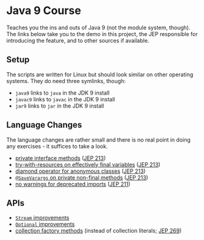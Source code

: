 # Java 9 Course

Teaches you the ins and outs of Java 9 (not the module system, though).
The links below take you to the demo in this project, the JEP responsible for introducing the feature, and to other sources if available.

## Setup

The scripts are written for Linux but should look similar on other operating systems.
They do need three symlinks, though:

* `java9` links to `java` in the JDK 9 install
* `javac9` links to `javac` in the JDK 9 install
* `jar9` links to `jar` in the JDK 9 install

## Language Changes

The language changes are rather small and there is no real point in doing any exercises - it suffices to take a look. 

* [private interface methods](src/java9/lang/private_interface_methods/PrivateInterfaceMethods.java) ([JEP 213](http://openjdk.java.net/jeps/213))
* [try-with-resources on effectively final variables](src/java9/lang/try_with_resources/TryWithResources.java) ([JEP 213](http://openjdk.java.net/jeps/213))
* [diamond operator for anonymous classes](src/java9/lang/diamond_operator/DiamondOperator.java) ([JEP 213](http://openjdk.java.net/jeps/213))
* [`@SaveVarargs` on private non-final methods](src/java9/lang/safe_varargs/SafeVarargs.java) ([JEP 213](http://openjdk.java.net/jeps/213))
* [no warnings for deprecated imports](src/java9/lang/deprecated_imports/DeprecatedImports.java) ([JEP 211](http://openjdk.java.net/jeps/211))

## APIs

* [`Stream` improvements](src/java9/api/stream)
* [`Optional` improvements](src/java9/api/optional)
* [collection factory methods](src/java9/api/collection_factory_methods/CollectionFactories.java) (instead of collection literals; [JEP 269](http://openjdk.java.net/jeps/269))
